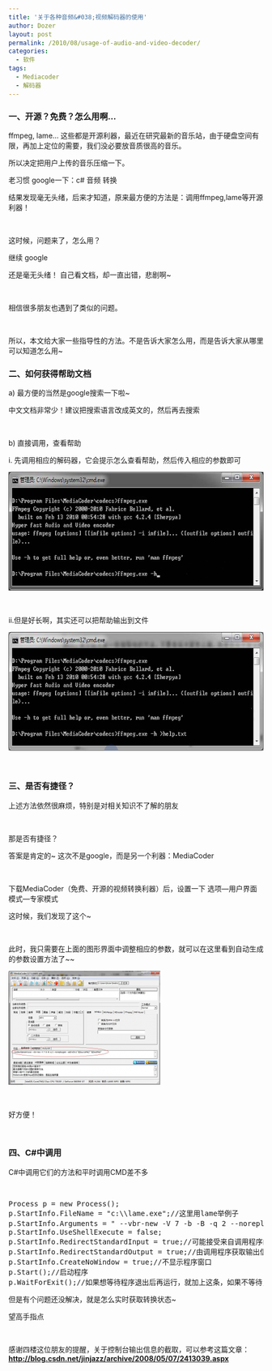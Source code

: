 ```yaml
---
title: '关于各种音频&#038;视频解码器的使用'
author: Dozer
layout: post
permalink: /2010/08/usage-of-audio-and-video-decoder/
categories:
  - 软件
tags:
  - Mediacoder
  - 解码器
---
```


### <strong>一、开源？免费？怎么用啊…</strong>

ffmpeg, lame… 这些都是开源利器，最近在研究最新的音乐站，由于硬盘空间有限，再加上定位的需要，我们没必要放音质很高的音乐。

所以决定把用户上传的音乐压缩一下。

老习惯 google一下：c# 音频 转换

结果发现毫无头绪，后来才知道，原来最方便的方法是：调用ffmpeg,lame等开源利器！

&nbsp;

这时候，问题来了，怎么用？

继续 google

还是毫无头绪！ 自己看文档，却一直出错，悲剧啊~

&nbsp;

相信很多朋友也遇到了类似的问题。

&nbsp;

所以，本文给大家一些指导性的方法。不是告诉大家怎么用，而是告诉大家从哪里可以知道怎么用~

<!--more-->

### <strong>二、如何获得帮助文档</strong>

a) 最方便的当然是google搜索一下啦~

中文文档非常少！建议把搜索语言改成英文的，然后再去搜索

&nbsp;

b) 直接调用，查看帮助

i. 先调用相应的解码器，它会提示怎么查看帮助，然后传入相应的参数即可

[<img title="cmd1" alt="" src="/uploads/2011/01/cmd1.png" width="677" height="234" />][1]

&nbsp;

ii.但是好长啊，其实还可以把帮助输出到文件

[<img class="alignnone size-full wp-image-187" title="cmd2" alt="" src="/uploads/2011/01/cmd2.png" width="677" height="234" />][2]

&nbsp;

### <strong>三、是否有捷径？</strong>

上述方法依然很麻烦，特别是对相关知识不了解的朋友

&nbsp;

那是否有捷径？

答案是肯定的~ 这次不是google，而是另一个利器：MediaCoder

&nbsp;

下载MediaCoder（免费、开源的视频转换利器）后，设置一下 选项—用户界面模式—专家模式

这时候，我们发现了这个~

&nbsp;

此时，我只需要在上面的图形界面中调整相应的参数，就可以在这里看到自动生成的参数设置方法了~~

[<img class="alignnone size-medium wp-image-188" title="mediacoder" alt="" src="/uploads/2011/01/mediacoder-300x225.png" width="300" height="225" />][3]

&nbsp;

好方便！

&nbsp;

### <strong>四、C#中调用</strong>

C#中调用它们的方法和平时调用CMD差不多

&nbsp;

<pre class="brush:csharp">Process p = new Process();
p.StartInfo.FileName = "c:\\lame.exe";//这里用lame举例子
p.StartInfo.Arguments = " --vbr-new -V 7 -b -B -q 2 --noreplaygain --add-id3v2 \"c:\\test.mp3\" \"c:\\test2.mp3\"";//这里是参数
p.StartInfo.UseShellExecute = false;
p.StartInfo.RedirectStandardInput = true;//可能接受来自调用程序的输入信息
p.StartInfo.RedirectStandardOutput = true;//由调用程序获取输出信息
p.StartInfo.CreateNoWindow = true;//不显示程序窗口
p.Start();//启动程序
p.WaitForExit();//如果想等待程序退出后再运行，就加上这条，如果不等待，直接继续运行就不要这行了</pre>

但是有个问题还没解决，就是怎么实时获取转换状态~

望高手指点

&nbsp;

感谢四楼这位朋友的提醒，关于控制台输出信息的截取，可以参考这篇文章：**<a href="http://blog.csdn.net/jinjazz/archive/2008/05/07/2413039.aspx" target="_blank">http://blog.csdn.net/jinjazz/archive/2008/05/07/2413039.aspx</a>**

&nbsp;

 [1]: /uploads/2011/01/cmd1.png
 [2]: /uploads/2011/01/cmd2.png
 [3]: /uploads/2011/01/mediacoder.png
